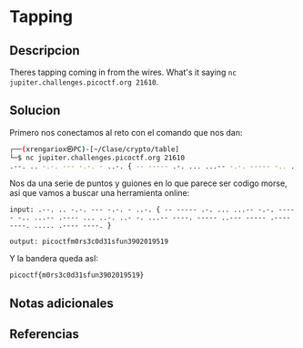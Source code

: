 # Tapping

## Descripcion
Theres tapping coming in from the wires. What's it saying `nc jupiter.challenges.picoctf.org 21610`.
## Solucion
Primero nos conectamos al reto con el comando que nos dan:
```sh
┌──(xrengariox㉿PC)-[~/Clase/crypto/table]
└─$ nc jupiter.challenges.picoctf.org 21610 
.--. .. -.-. --- -.-. - ..-. { -- ----- .-. ... ...-- -.-. ----- -.. ...-- .---- ... ..-. ..- -. ...-- ----. ----- ..--- ----- .---- ----. ..... .---- ----. }
```

Nos da una serie de puntos y guiones en lo que parece ser codigo morse, asi que vamos a buscar una herramienta online:
```
input: .--. .. -.-. --- -.-. - ..-. { -- ----- .-. ... ...-- -.-. ----- -.. ...-- .---- ... ..-. ..- -. ...-- ----. ----- ..--- ----- .---- ----. ..... .---- ----. }

output: picoctfm0rs3c0d31sfun3902019519
```

Y la bandera queda asI:
```flag
picoctf{m0rs3c0d31sfun3902019519}
```
## Notas adicionales

## Referencias
